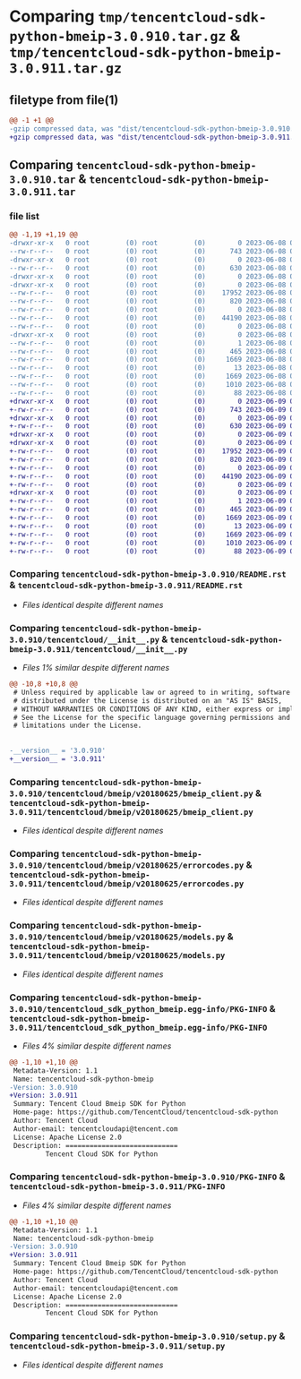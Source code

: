 # Comparing `tmp/tencentcloud-sdk-python-bmeip-3.0.910.tar.gz` & `tmp/tencentcloud-sdk-python-bmeip-3.0.911.tar.gz`

## filetype from file(1)

```diff
@@ -1 +1 @@
-gzip compressed data, was "dist/tencentcloud-sdk-python-bmeip-3.0.910.tar", last modified: Thu Jun  8 09:03:30 2023, max compression
+gzip compressed data, was "dist/tencentcloud-sdk-python-bmeip-3.0.911.tar", last modified: Fri Jun  9 02:12:51 2023, max compression
```

## Comparing `tencentcloud-sdk-python-bmeip-3.0.910.tar` & `tencentcloud-sdk-python-bmeip-3.0.911.tar`

### file list

```diff
@@ -1,19 +1,19 @@
-drwxr-xr-x   0 root         (0) root         (0)        0 2023-06-08 09:03:30.000000 tencentcloud-sdk-python-bmeip-3.0.910/
--rw-r--r--   0 root         (0) root         (0)      743 2023-06-08 09:03:30.000000 tencentcloud-sdk-python-bmeip-3.0.910/README.rst
-drwxr-xr-x   0 root         (0) root         (0)        0 2023-06-08 09:03:30.000000 tencentcloud-sdk-python-bmeip-3.0.910/tencentcloud/
--rw-r--r--   0 root         (0) root         (0)      630 2023-06-08 09:03:30.000000 tencentcloud-sdk-python-bmeip-3.0.910/tencentcloud/__init__.py
-drwxr-xr-x   0 root         (0) root         (0)        0 2023-06-08 09:03:30.000000 tencentcloud-sdk-python-bmeip-3.0.910/tencentcloud/bmeip/
-drwxr-xr-x   0 root         (0) root         (0)        0 2023-06-08 09:03:30.000000 tencentcloud-sdk-python-bmeip-3.0.910/tencentcloud/bmeip/v20180625/
--rw-r--r--   0 root         (0) root         (0)    17952 2023-06-08 09:03:30.000000 tencentcloud-sdk-python-bmeip-3.0.910/tencentcloud/bmeip/v20180625/bmeip_client.py
--rw-r--r--   0 root         (0) root         (0)      820 2023-06-08 09:03:30.000000 tencentcloud-sdk-python-bmeip-3.0.910/tencentcloud/bmeip/v20180625/errorcodes.py
--rw-r--r--   0 root         (0) root         (0)        0 2023-06-08 09:03:30.000000 tencentcloud-sdk-python-bmeip-3.0.910/tencentcloud/bmeip/v20180625/__init__.py
--rw-r--r--   0 root         (0) root         (0)    44190 2023-06-08 09:03:30.000000 tencentcloud-sdk-python-bmeip-3.0.910/tencentcloud/bmeip/v20180625/models.py
--rw-r--r--   0 root         (0) root         (0)        0 2023-06-08 09:03:30.000000 tencentcloud-sdk-python-bmeip-3.0.910/tencentcloud/bmeip/__init__.py
-drwxr-xr-x   0 root         (0) root         (0)        0 2023-06-08 09:03:30.000000 tencentcloud-sdk-python-bmeip-3.0.910/tencentcloud_sdk_python_bmeip.egg-info/
--rw-r--r--   0 root         (0) root         (0)        1 2023-06-08 09:03:30.000000 tencentcloud-sdk-python-bmeip-3.0.910/tencentcloud_sdk_python_bmeip.egg-info/dependency_links.txt
--rw-r--r--   0 root         (0) root         (0)      465 2023-06-08 09:03:30.000000 tencentcloud-sdk-python-bmeip-3.0.910/tencentcloud_sdk_python_bmeip.egg-info/SOURCES.txt
--rw-r--r--   0 root         (0) root         (0)     1669 2023-06-08 09:03:30.000000 tencentcloud-sdk-python-bmeip-3.0.910/tencentcloud_sdk_python_bmeip.egg-info/PKG-INFO
--rw-r--r--   0 root         (0) root         (0)       13 2023-06-08 09:03:30.000000 tencentcloud-sdk-python-bmeip-3.0.910/tencentcloud_sdk_python_bmeip.egg-info/top_level.txt
--rw-r--r--   0 root         (0) root         (0)     1669 2023-06-08 09:03:30.000000 tencentcloud-sdk-python-bmeip-3.0.910/PKG-INFO
--rw-r--r--   0 root         (0) root         (0)     1010 2023-06-08 09:03:30.000000 tencentcloud-sdk-python-bmeip-3.0.910/setup.py
--rw-r--r--   0 root         (0) root         (0)       88 2023-06-08 09:03:30.000000 tencentcloud-sdk-python-bmeip-3.0.910/setup.cfg
+drwxr-xr-x   0 root         (0) root         (0)        0 2023-06-09 02:12:51.000000 tencentcloud-sdk-python-bmeip-3.0.911/
+-rw-r--r--   0 root         (0) root         (0)      743 2023-06-09 02:12:51.000000 tencentcloud-sdk-python-bmeip-3.0.911/README.rst
+drwxr-xr-x   0 root         (0) root         (0)        0 2023-06-09 02:12:51.000000 tencentcloud-sdk-python-bmeip-3.0.911/tencentcloud/
+-rw-r--r--   0 root         (0) root         (0)      630 2023-06-09 02:12:51.000000 tencentcloud-sdk-python-bmeip-3.0.911/tencentcloud/__init__.py
+drwxr-xr-x   0 root         (0) root         (0)        0 2023-06-09 02:12:51.000000 tencentcloud-sdk-python-bmeip-3.0.911/tencentcloud/bmeip/
+drwxr-xr-x   0 root         (0) root         (0)        0 2023-06-09 02:12:51.000000 tencentcloud-sdk-python-bmeip-3.0.911/tencentcloud/bmeip/v20180625/
+-rw-r--r--   0 root         (0) root         (0)    17952 2023-06-09 02:12:51.000000 tencentcloud-sdk-python-bmeip-3.0.911/tencentcloud/bmeip/v20180625/bmeip_client.py
+-rw-r--r--   0 root         (0) root         (0)      820 2023-06-09 02:12:51.000000 tencentcloud-sdk-python-bmeip-3.0.911/tencentcloud/bmeip/v20180625/errorcodes.py
+-rw-r--r--   0 root         (0) root         (0)        0 2023-06-09 02:12:51.000000 tencentcloud-sdk-python-bmeip-3.0.911/tencentcloud/bmeip/v20180625/__init__.py
+-rw-r--r--   0 root         (0) root         (0)    44190 2023-06-09 02:12:51.000000 tencentcloud-sdk-python-bmeip-3.0.911/tencentcloud/bmeip/v20180625/models.py
+-rw-r--r--   0 root         (0) root         (0)        0 2023-06-09 02:12:51.000000 tencentcloud-sdk-python-bmeip-3.0.911/tencentcloud/bmeip/__init__.py
+drwxr-xr-x   0 root         (0) root         (0)        0 2023-06-09 02:12:51.000000 tencentcloud-sdk-python-bmeip-3.0.911/tencentcloud_sdk_python_bmeip.egg-info/
+-rw-r--r--   0 root         (0) root         (0)        1 2023-06-09 02:12:51.000000 tencentcloud-sdk-python-bmeip-3.0.911/tencentcloud_sdk_python_bmeip.egg-info/dependency_links.txt
+-rw-r--r--   0 root         (0) root         (0)      465 2023-06-09 02:12:51.000000 tencentcloud-sdk-python-bmeip-3.0.911/tencentcloud_sdk_python_bmeip.egg-info/SOURCES.txt
+-rw-r--r--   0 root         (0) root         (0)     1669 2023-06-09 02:12:51.000000 tencentcloud-sdk-python-bmeip-3.0.911/tencentcloud_sdk_python_bmeip.egg-info/PKG-INFO
+-rw-r--r--   0 root         (0) root         (0)       13 2023-06-09 02:12:51.000000 tencentcloud-sdk-python-bmeip-3.0.911/tencentcloud_sdk_python_bmeip.egg-info/top_level.txt
+-rw-r--r--   0 root         (0) root         (0)     1669 2023-06-09 02:12:51.000000 tencentcloud-sdk-python-bmeip-3.0.911/PKG-INFO
+-rw-r--r--   0 root         (0) root         (0)     1010 2023-06-09 02:12:51.000000 tencentcloud-sdk-python-bmeip-3.0.911/setup.py
+-rw-r--r--   0 root         (0) root         (0)       88 2023-06-09 02:12:51.000000 tencentcloud-sdk-python-bmeip-3.0.911/setup.cfg
```

### Comparing `tencentcloud-sdk-python-bmeip-3.0.910/README.rst` & `tencentcloud-sdk-python-bmeip-3.0.911/README.rst`

 * *Files identical despite different names*

### Comparing `tencentcloud-sdk-python-bmeip-3.0.910/tencentcloud/__init__.py` & `tencentcloud-sdk-python-bmeip-3.0.911/tencentcloud/__init__.py`

 * *Files 1% similar despite different names*

```diff
@@ -10,8 +10,8 @@
 # Unless required by applicable law or agreed to in writing, software
 # distributed under the License is distributed on an "AS IS" BASIS,
 # WITHOUT WARRANTIES OR CONDITIONS OF ANY KIND, either express or implied.
 # See the License for the specific language governing permissions and
 # limitations under the License.
 
 
-__version__ = '3.0.910'
+__version__ = '3.0.911'
```

### Comparing `tencentcloud-sdk-python-bmeip-3.0.910/tencentcloud/bmeip/v20180625/bmeip_client.py` & `tencentcloud-sdk-python-bmeip-3.0.911/tencentcloud/bmeip/v20180625/bmeip_client.py`

 * *Files identical despite different names*

### Comparing `tencentcloud-sdk-python-bmeip-3.0.910/tencentcloud/bmeip/v20180625/errorcodes.py` & `tencentcloud-sdk-python-bmeip-3.0.911/tencentcloud/bmeip/v20180625/errorcodes.py`

 * *Files identical despite different names*

### Comparing `tencentcloud-sdk-python-bmeip-3.0.910/tencentcloud/bmeip/v20180625/models.py` & `tencentcloud-sdk-python-bmeip-3.0.911/tencentcloud/bmeip/v20180625/models.py`

 * *Files identical despite different names*

### Comparing `tencentcloud-sdk-python-bmeip-3.0.910/tencentcloud_sdk_python_bmeip.egg-info/PKG-INFO` & `tencentcloud-sdk-python-bmeip-3.0.911/tencentcloud_sdk_python_bmeip.egg-info/PKG-INFO`

 * *Files 4% similar despite different names*

```diff
@@ -1,10 +1,10 @@
 Metadata-Version: 1.1
 Name: tencentcloud-sdk-python-bmeip
-Version: 3.0.910
+Version: 3.0.911
 Summary: Tencent Cloud Bmeip SDK for Python
 Home-page: https://github.com/TencentCloud/tencentcloud-sdk-python
 Author: Tencent Cloud
 Author-email: tencentcloudapi@tencent.com
 License: Apache License 2.0
 Description: ============================
         Tencent Cloud SDK for Python
```

### Comparing `tencentcloud-sdk-python-bmeip-3.0.910/PKG-INFO` & `tencentcloud-sdk-python-bmeip-3.0.911/PKG-INFO`

 * *Files 4% similar despite different names*

```diff
@@ -1,10 +1,10 @@
 Metadata-Version: 1.1
 Name: tencentcloud-sdk-python-bmeip
-Version: 3.0.910
+Version: 3.0.911
 Summary: Tencent Cloud Bmeip SDK for Python
 Home-page: https://github.com/TencentCloud/tencentcloud-sdk-python
 Author: Tencent Cloud
 Author-email: tencentcloudapi@tencent.com
 License: Apache License 2.0
 Description: ============================
         Tencent Cloud SDK for Python
```

### Comparing `tencentcloud-sdk-python-bmeip-3.0.910/setup.py` & `tencentcloud-sdk-python-bmeip-3.0.911/setup.py`

 * *Files identical despite different names*

